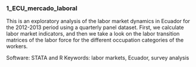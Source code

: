 ### 1_ECU_mercado_laboral

This is an exploratory analysis of the labor market dynamics in Ecuador for the 2012-2013 period using a quarterly panel dataset. First, we calculate labor market indicators, and then we take a look on the labor transition matrices of the labor force for the different occupation categories of the workers.

Software: STATA and R
Keywords: labor markets, Ecuador, survey analysis
